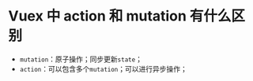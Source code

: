 # Vuex 中 action 和 mutation 有什么区别

- `mutation`：原子操作；同步更新`state`；
- `action`：可以包含多个`mutation`；可以进行异步操作；
